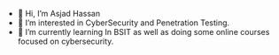 - 👋 Hi, I’m Asjad Hassan
- 👀 I’m interested in CyberSecurity and Penetration Testing.
- 🌱 I’m currently learning In BSIT as well as doing some online courses focused on cybersecurity.
<!---
Asjad-hassan/Asjad-hassan is a ✨ special ✨ repository because its `README.md` (this file) appears on your GitHub profile.
You can click the Preview link to take a look at your changes.
--->

